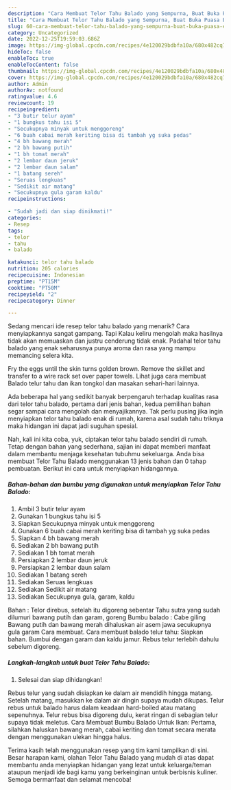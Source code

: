 ```yaml
---
description: "Cara Membuat Telor Tahu Balado yang Sempurna, Buat Buka Puasa Enak Banget"
title: "Cara Membuat Telor Tahu Balado yang Sempurna, Buat Buka Puasa Enak Banget"
slug: 60-cara-membuat-telor-tahu-balado-yang-sempurna-buat-buka-puasa-enak-banget
category: Uncategorized
date: 2022-12-25T19:59:03.686Z
image: https://img-global.cpcdn.com/recipes/4e120029bdbfa10a/680x482cq70/telor-tahu-balado-foto-resep-utama.jpg
hideToc: false
enableToc: true
enableTocContent: false
thumbnail: https://img-global.cpcdn.com/recipes/4e120029bdbfa10a/680x482cq70/telor-tahu-balado-foto-resep-utama.jpg
cover: https://img-global.cpcdn.com/recipes/4e120029bdbfa10a/680x482cq70/telor-tahu-balado-foto-resep-utama.jpg
author: Admin
authorAv: notfound
ratingvalue: 4.6
reviewcount: 19
recipeingredient:
- "3 butir telur ayam"
- "1 bungkus tahu isi 5"
- "Secukupnya minyak untuk menggoreng"
- "6 buah cabai merah keriting bisa di tambah yg suka pedas"
- "4 bh bawang merah"
- "2 bh bawang putih"
- "1 bh tomat merah"
- "2 lembar daun jeruk"
- "2 lembar daun salam"
- "1 batang sereh"
- "Seruas lengkuas"
- "Sedikit air matang"
- "Secukupnya gula garam kaldu"
recipeinstructions:

- "Sudah jadi dan siap dinikmati!"
categories:
- Resep
tags:
- telor
- tahu
- balado

katakunci: telor tahu balado 
nutrition: 205 calories
recipecuisine: Indonesian
preptime: "PT15M"
cooktime: "PT50M"
recipeyield: "2"
recipecategory: Dinner

---
```



Sedang mencari ide resep telor tahu balado yang menarik? Cara menyiapkannya sangat gampang. Tapi Kalau keliru mengolah maka hasilnya tidak akan memuaskan dan justru cenderung tidak enak. Padahal telor tahu balado yang enak seharusnya punya aroma dan rasa yang mampu memancing selera kita.


Fry the eggs until the skin turns golden brown. Remove the skillet and transfer to a wire rack set over paper towels. Lihat juga cara membuat Balado telur tahu dan ikan tongkol dan masakan sehari-hari lainnya.

Ada beberapa hal yang sedikit banyak berpengaruh terhadap kualitas rasa dari telor tahu balado, pertama dari jenis bahan, kedua pemilihan bahan segar sampai cara mengolah dan menyajikannya. Tak perlu pusing jika ingin menyiapkan telor tahu balado enak di rumah, karena asal sudah tahu triknya maka hidangan ini dapat jadi suguhan spesial.


Nah, kali ini kita coba, yuk, ciptakan telor tahu balado sendiri di rumah. Tetap dengan bahan yang sederhana, sajian ini dapat memberi manfaat dalam membantu menjaga kesehatan tubuhmu sekeluarga. Anda bisa membuat Telor Tahu Balado menggunakan 13 jenis bahan dan 0 tahap pembuatan. Berikut ini cara untuk menyiapkan hidangannya.

<!--inarticleads1-->

##### Bahan-bahan dan bumbu yang digunakan untuk menyiapkan Telor Tahu Balado:

1. Ambil 3 butir telur ayam
1. Gunakan 1 bungkus tahu isi 5
1. Siapkan Secukupnya minyak untuk menggoreng
1. Gunakan 6 buah cabai merah keriting bisa di tambah yg suka pedas
1. Siapkan 4 bh bawang merah
1. Sediakan 2 bh bawang putih
1. Sediakan 1 bh tomat merah
1. Persiapkan 2 lembar daun jeruk
1. Persiapkan 2 lembar daun salam
1. Sediakan 1 batang sereh
1. Sediakan Seruas lengkuas
1. Sediakan Sedikit air matang
1. Sediakan Secukupnya gula, garam, kaldu


Bahan : Telor direbus, setelah itu digoreng sebentar Tahu sutra yang sudah dilumuri bawang putih dan garam, goreng Bumbu balado : Cabe giling Bawang putih dan bawang merah dihaluskan air asem jawa secukupnya gula garam Cara membuat. Cara membuat balado telur tahu: Siapkan bahan. Bumbui dengan garam dan kaldu jamur. Rebus telur terlebih dahulu sebelum digoreng. 

<!--inarticleads2-->

##### Langkah-langkah untuk buat Telor Tahu Balado:


1. Selesai dan siap dihidangkan!

Rebus telur yang sudah disiapkan ke dalam air mendidih hingga matang. Setelah matang, masukkan ke dalam air dingin supaya mudah dikupas. Telur rebus untuk balado harus dalam keadaan hard-boiled atau matang sepenuhnya. Telur rebus bisa digoreng dulu, kerat ringan di sebagian telur supaya tidak meletus. Cara Membuat Bumbu Balado Untuk Ikan: Pertama, silahkan haluskan bawang merah, cabai keriting dan tomat secara merata dengan menggunakan ulekan hingga halus. 

Terima kasih telah menggunakan resep yang tim kami tampilkan di sini. Besar harapan kami, olahan Telor Tahu Balado yang mudah di atas dapat membantu anda menyiapkan hidangan yang lezat untuk keluarga/teman ataupun menjadi ide bagi kamu yang berkeinginan untuk berbisnis kuliner. Semoga bermanfaat dan selamat mencoba!
